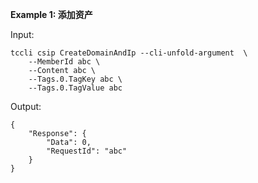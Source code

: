 **Example 1: 添加资产**



Input: 

```
tccli csip CreateDomainAndIp --cli-unfold-argument  \
    --MemberId abc \
    --Content abc \
    --Tags.0.TagKey abc \
    --Tags.0.TagValue abc
```

Output: 
```
{
    "Response": {
        "Data": 0,
        "RequestId": "abc"
    }
}
```

